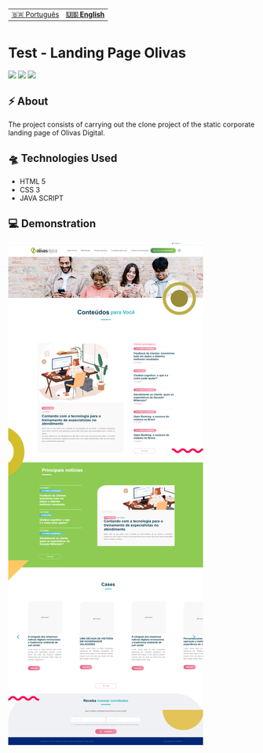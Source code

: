 <table align="left">
    <tr>
        <td>
                <a href="README.md"> 🇧🇷 Português </a>
        </td>
        <td>
            <b>
                <a href="readme-us.md"> 🇺🇸 English </a>
            </b>
        </td>
    </tr>

</table>

<br> <br>

# Test - Landing Page Olivas

![](https://img.shields.io/badge/HTML5-E34F26?style=for-the-badge&logo=html5&logoColor=white)
![](https://img.shields.io/badge/javascript-yellow?style=for-the-badge&logo=javascript&logoColor=white)
![](https://img.shields.io/badge/CSS3-1572B6?style=for-the-badge&logo=css3&logoColor=white)



## ⚡ About

The project consists of carrying out the clone project of the static corporate landing page of Olivas Digital.

## 🛸 Technologies Used

- HTML 5
- CSS 3
- JAVA SCRIPT

## 💻 Demonstration

<img src="./assets/img/preview-project.png">
